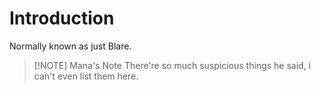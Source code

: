 # Introduction
Normally known as just Blare.

> [!NOTE] Mana's Note
> There're so much suspicious things he said, i can't even list them here.
